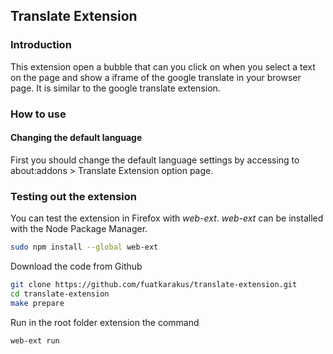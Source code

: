 ## Translate Extension
### Introduction
 
This extension open a bubble that can you click on when you select a text on the page and show a iframe of the google translate in your browser page. It is similar to the google translate extension.

### How to use
#### Changing the default language
First you should change the default language settings by accessing to about:addons > Translate Extension option page.

### Testing out the extension
You can test the extension in Firefox with *web-ext*. *web-ext* can be installed with the Node Package Manager.
```sh
sudo npm install --global web-ext
```
Download the code from Github
```sh
git clone https://github.com/fuatkarakus/translate-extension.git
cd translate-extension
make prepare
```

Run in the root folder extension the command
```sh
web-ext run
```